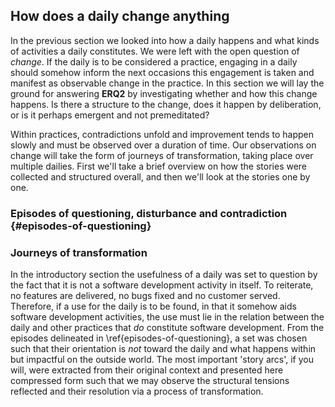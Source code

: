 
## How does a daily change anything

In the previous section we looked into how a daily happens and what kinds of activities a daily constitutes. We were left with the open question of *change*. If the daily is to be considered a practice, engaging in a daily should somehow inform the next occasions this engagement is taken and manifest as observable change in the practice. In this section we will lay the ground for answering **ERQ2** by investigating whether and how this change happens. Is there a structure to the change, does it happen by deliberation, or is it perhaps emergent and not premeditated?

Within practices, contradictions unfold and improvement tends to happen slowly and must be observed over a duration of time. Our observations on change will take the form of journeys of transformation, taking place over multiple dailies. First we'll take a brief overview on how the stories were collected and structured overall, and then we'll look at the stories one by one.

### Episodes of questioning, disturbance and contradiction {#episodes-of-questioning}

### Journeys of transformation

In the introductory section the usefulness of a daily was set to question by the fact that it is not a software development activity in itself. To reiterate, no features are delivered, no bugs fixed and no customer served. Therefore, if a use for the daily is to be found, in that it somehow aids software development activities, the use must lie in the relation between the daily and other practices that _do_ constitute software development. From the episodes delineated in \ref{episodes-of-questioning}, a set was chosen such that their orientation is *not* toward the daily and what happens within but impactful on the outside world. The most important 'story arcs', if you will, were extracted from their original context and presented here compressed form such that we may observe the structural tensions reflected and their resolution via a process of transformation.
